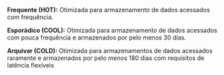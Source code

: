 **Frequente (HOT):**
Otimizada para armazenamento de dados acessados com frequência.

**Esporádico (COOL):**
Otimizada para armazenamento de dados acessados com pouca frequência e armazenados por pelo menos 30 dias.

**Arquivar (COLD):**
Otimizada para armazenamentos de dados acessados raramente e armazenados por pelo menos 180 dias com requisitos de latência flexíveis